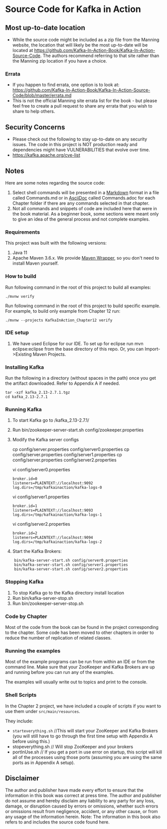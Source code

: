 # Source Code for Kafka in Action

## Most up-to-date location
* While the source code might be included as a zip file from the Manning website, the location that will likely be the most up-to-date will be located at https://github.com/Kafka-In-Action-Book/Kafka-In-Action-Source-Code. The authors recommend referring to that site rather than the Manning zip location if you have a choice.


### Errata

* If you happen to find errata, one option is to look at: https://github.com/Kafka-In-Action-Book/Kafka-In-Action-Source-Code/blob/master/errata.md
* This is not the official Manning site errata list for the book - but please feel free to create a pull request to share any errata that you wish to share to help others.

## Security Concerns
* Please check out the following to stay up-to-date on any security issues. The code in this project is NOT production ready and dependencies might have VULNERABILITIES that evolve over time.
* https://kafka.apache.org/cve-list


## Notes

Here are some notes regarding the source code:

1. Select shell commands will be presented in a [Markdown](https://daringfireball.net/projects/markdown/syntax) format in a file called Commands.md or in [AsciiDoc](https://docs.asciidoctor.org/asciidoc/latest/) called Commands.adoc for each Chapter folder if there are any commands selected in that chapter.
2. Not all commands and snippets of code are included here that were in the book material. As a beginner book, some sections were meant only to give an idea of the general process and not complete examples.

### Requirements
This project was built with the following versions:

1. Java 11 
2. Apache Maven 3.6.x.
We provide [Maven Wrapper](https://github.com/takari/maven-wrapper), so you don't need to install Maven yourself.

### How to build

Run following command in the root of this project to build all examples:

    ./mvnw verify 

Run following command in the root of this project to build specific example.
For example, to build only example from Chapter 12 run:

    ./mvnw --projects KafkaInAction_Chapter12 verify

### IDE setup
 
1. We have used Eclipse for our IDE. To set up for eclipse run mvn eclipse:eclipse from the base directory of this repo. Or, you can Import->Existing Maven Projects.


### Installing Kafka
Run the following in a directory (without spaces in the path) once you get the artifact downloaded. Refer to Appendix A if needed.

    tar -xzf kafka_2.13-2.7.1.tgz
    cd kafka_2.13-2.7.1

### Running Kafka
1. To start Kafka go to <install dir>/kafka_2.13-2.7.1/
2. Run bin/zookeeper-server-start.sh config/zookeeper.properties
3. Modify the Kafka server configs

	
	cp config/server.properties config/server0.properties
	cp config/server.properties config/server1.properties
	cp config/server.properties config/server2.properties
	
	vi config/server0.properties
	````
	broker.id=0
	listeners=PLAINTEXT://localhost:9092
	log.dirs=/tmp/kafkainaction/kafka-logs-0
	````
	
	vi config/server1.properties
	
	````
	broker.id=1
	listeners=PLAINTEXT://localhost:9093
	log.dirs=/tmp/kafkainaction/kafka-logs-1
	````
	
	vi config/server2.properties
	
	````
	broker.id=2
	listeners=PLAINTEXT://localhost:9094
	log.dirs=/tmp/kafkainaction/kafka-logs-2
	````
	
4. Start the Kafka Brokers:
    
````	
    bin/kafka-server-start.sh config/server0.properties
    bin/kafka-server-start.sh config/server1.properties
    bin/kafka-server-start.sh config/server2.properties
````	
 
### Stopping Kafka

1. To stop Kafka go to the Kafka directory install location
1. Run bin/kafka-server-stop.sh
1. Run bin/zookeeper-server-stop.sh

### Code by Chapter
Most of the code from the book can be found in the project corresponding to the chapter. Some code has been moved to other chapters in order to reduce the number of replication of related classes.
 
### Running the examples
 
Most of the example programs can be run from within an IDE or from the command line. Make sure that your ZooKeeper and Kafka Brokers are up and running before you can run any of the examples.

The examples will usually write out to topics and print to the console.

### Shell Scripts

In the Chapter 2 project, we have included a couple of scripts if you want to use them under `src/main/resources`.

They include:
* `starteverything.sh` //This will start your ZooKeeper and Kafka Brokers (you will still have to go through the first time setup with Appendix A before using this.)
* stopeverything.sh // Will stop ZooKeeper and your brokers
* portInUse.sh // If you get a port in use error on startup, this script will kill all of the processes using those ports (assuming you are using the same ports as in Appendix A setup).
	
## Disclaimer

The author and publisher have made every effort to ensure that the information in this book was correct at press time. The author and publisher do not assume and hereby disclaim any
liability to any party for any loss, damage, or disruption caused by errors or omissions, whether
such errors or omissions result from negligence, accident, or any other cause, or from any usage
of the information herein. Note: The information in this book also refers to and includes the source code found here.	

